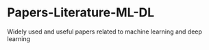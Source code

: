 # Papers-Literature-ML-DL
Widely used and useful papers related to machine learning and deep learning
